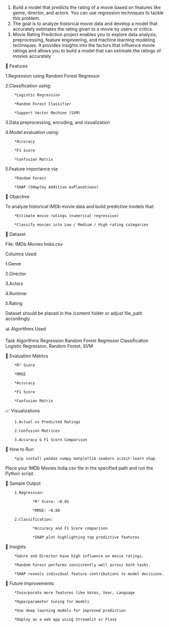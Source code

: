 1. Build a model that predicts the rating of a movie based on
   features like genre, director, and actors. You can use regression
   techniques to tackle this problem.
2. The goal is to analyze historical movie data and develop a model
   that accurately estimates the rating given to a movie by users or
   critics.
3. Movie Rating Prediction project enables you to explore data
   analysis, preprocessing, feature engineering, and machine
   learning modeling techniques. It provides insights into the factors
   that influence movie ratings and allows you to build a model that
   can estimate the ratings of movies accurately

📌 Features

1.Regression using Random Forest Regressor

2.Classification using:

        *Logistic Regression

        *Random Forest Classifier

        *Support Vector Machine (SVM)

3.Data preprocessing, encoding, and visualization

4.Model evaluation using:

        *Accuracy

        *F1 Score

        *Confusion Matrix

5.Feature importance via:

        *Random Forest

        *SHAP (SHapley Additive exPlanations)

🧠 Objective

To analyze historical IMDb movie data and build predictive models that:

        *Estimate movie ratings (numerical regression)

        *Classify movies into Low / Medium / High rating categories

📂 Dataset

File: IMDb Movies India.csv

Columns Used:

 1.Genre

 2.Director

 3.Actors

 4.Runtime

 5.Rating

Dataset should be placed in the /content folder or adjust file_path accordingly.

📊 Algorithms Used

Task	        Algorithms
Regression	Random Forest Regressor
Classification	Logistic Regression, Random Forest, SVM

🧪 Evaluation Metrics

        *R² Score

        *RMSE

        *Accuracy

        *F1 Score

        *Confusion Matrix


📈 Visualizations

        1.Actual vs Predicted Ratings

        2.Confusion Matrices

        3.Accuracy & F1 Score Comparison

🚀 How to Run

        *pip install pandas numpy matplotlib seaborn scikit-learn shap
Place your IMDb Movies India.csv file in the specified path and run the Python script.

📎 Sample Output

        1.Regression:

                *R² Score: ~0.65

                *RMSE: ~0.80

        2.Classification:

                *Accuracy and F1 Score comparison

                *SHAP plot highlighting top predictive features

🧠 Insights
 
        *Genre and Director have high influence on movie ratings.

        *Random Forest performs consistently well across both tasks.

        *SHAP reveals individual feature contributions to model decisions.

📌 Future Improvements

        *Incorporate more features like Votes, Year, Language

        *Hyperparameter tuning for models

        *Use deep learning models for improved prediction

        *Deploy as a web app using Streamlit or Flask

